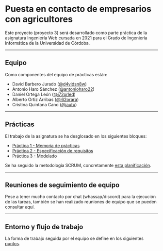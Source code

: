 # Puesta en contacto de empresarios con agricultores

Este proyecto (proyecto 3) será desarrollado como parte práctica de la asignatura Ingeniería Web cursada en 2021 para el Grado de Ingeniería Informática de la Universidad de Córdoba.

---

## Equipo

Como componentes del equipo de prácticas están:

* David Barbero Jurado ([@d4vidsn8w](https://github.com/d4vidsn8w))
* Antonio Haro Sánchez ([@antonioharo22](https://github.com/antonioharo22))
* Daniel Ortega León ([@i72orled](https://github.com/i72orled))
* Alberto Ortiz Arribas ([@i62orara](https://github.com/i62orara))
* Cristina Quintana Cano ([@jautu](https://github.com/jautu))

---

## Prácticas

El trabajo de la asignatura se ha desglosado en los siguientes bloques:

* [Práctica 1 - Memoria de prácticas](scrum/p1/p1.md)
* [Práctica 2 - Especificación de requisitos](scrum/p2/p2.md)
* [Práctica 3 - Modelado](scrum/p3/p3.md)

Se ha seguido la metodología SCRUM, concretamente [esta planificación](scrum/planning/scrum.md).

---

## Reuniones de seguimiento de equipo

Pese a tener mucho contacto por chat (whassap/discord) para la ejecución de las tareas, también se han realizado reuniones de equipo que se pueden consultar [aquí](scrum/meeting/meeting.md).

---

## Entorno y flujo de trabajo

La forma de trabajo seguida por el equipo se define en los siguientes [puntos](workflow/workflow.md).
